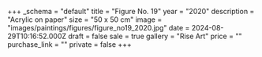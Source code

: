 +++
_schema = "default"
title = "Figure No. 19"
year = "2020"
description = "Acrylic on paper"
size = "50 x 50 cm"
image = "images/paintings/figures/figure_no19_2020.jpg"
date = 2024-08-29T10:16:52.000Z
draft = false
sale = true
gallery = "Rise Art"
price = ""
purchase_link = ""
private = false
+++
